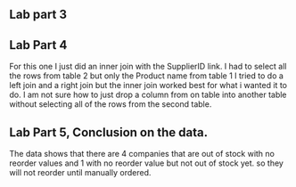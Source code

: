 ## Lab part 3

## Lab Part 4
For this one I just did an inner join with the SupplierID link. I had to select all the rows from table 2 but only the Product name from table 1
I tried to do a left join and a right join but the inner join worked best for what i wanted it to do. I am not sure how to just drop a column from on table 
into another table without selecting all of the rows from the second table. 
## Lab Part 5, Conclusion on the data. 
The data shows that there are 4 companies that are out of stock with no reorder values and 1 with no reorder value but not out of stock yet. so they will not reorder until manually ordered.
